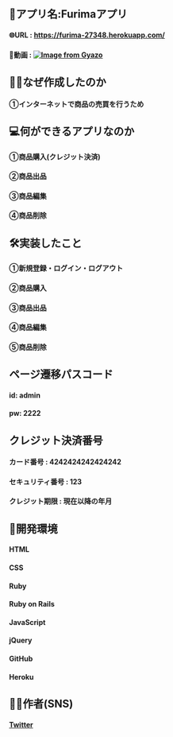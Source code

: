 ## 📲アプリ名:Furimaアプリ
#### 🌐URL  : https://furima-27348.herokuapp.com/
#### 📱動画  :  [![Image from Gyazo](https://i.gyazo.com/893ff206046fdb82c15111921843ef83.gif)](https://gyazo.com/893ff206046fdb82c15111921843ef83)


## 🤔💭なぜ作成したのか
#### ①インターネットで商品の売買を行うため


## 💻何ができるアプリなのか
#### ①商品購入(クレジット決済)
#### ②商品出品
#### ③商品編集
#### ④商品削除

## 🛠実装したこと
#### ①新規登録・ログイン・ログアウト
#### ②商品購入
#### ③商品出品
#### ④商品編集
#### ⑤商品削除

## ページ遷移パスコード
#### id: admin
#### pw: 2222

## クレジット決済番号
#### カード番号     : 4242424242424242
#### セキュリティ番号 : 123
#### クレジット期限   : 現在以降の年月

## 📲開発環境
#### HTML
#### CSS
#### Ruby
#### Ruby on Rails
#### JavaScript
#### jQuery
#### GitHub
#### Heroku

## 👦🏻作者(SNS)
#### [Twitter](https://twitter.com/teraohiro8)

